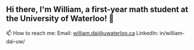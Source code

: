 ## Hi there, I'm William, a first-year math student at the University of Waterloo! 👋

<h> 📫 How to reach me: </h>
Email: william.dai@uwaterloo.ca
LinkedIn: in/william-dai-uw/

<!--
**will2dai4/will2dai4** is a ✨ _special_ ✨ repository because its `README.md` (this file) appears on your GitHub profile.

Here are some ideas to get you started:

- 🔭 I’m currently working on ...
- 🌱 I’m currently learning ...
- 👯 I’m looking to collaborate on ...
- 🤔 I’m looking for help with ...
- 💬 Ask me about ...
- 📫 How to reach me: ...
- 😄 Pronouns: ...
- ⚡ Fun fact: ...
-->
